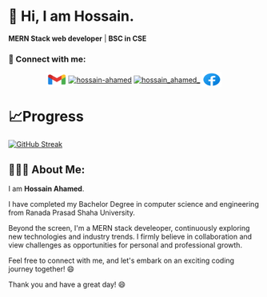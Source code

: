 # 👋 Hi, I am Hossain.
**MERN Stack web developer** | **BSC in CSE**

<h3 align="left">👀 Connect with me:</h3>
<p align="center">
<a href="mailto:contact.hossainahamed@gmail.com" target="_blank"><img align="center" src="images/gmail.svg" alt="hossain-ahamed" height="30" width="40" /></a>
<a href="https://linkedin.com/in/hossain-ahamed" target="_blank"><img align="center" src="https://raw.githubusercontent.com/rahuldkjain/github-profile-readme-generator/master/src/images/icons/Social/linked-in-alt.svg" alt="hossain-ahamed" height="30" width="40" /></a> 
<a href="https://twitter.com/hossain_ahamed_" target="_blank"><img align="center" src="https://raw.githubusercontent.com/rahuldkjain/github-profile-readme-generator/master/src/images/icons/Social/twitter.svg" alt="hossain_ahamed_" height="30" width="40" /></a>
<a href="https://facebook.com/hossain.ahamed.001/" target="blank"><img align="center" src="images/facebook.svg" alt="hossain-ahamed" height="30" width="40" /></a>

</p>
<!--
<h3 align="left">📚 Languages and Tools:</h3>
<p align="center">
 <p align="center">
  <a href="https://github.com/Hossain-Ahamed/Hossain-Ahamed?tab=readme-ov-file#-hi-im-hossain">
    <img src="https://skillicons.dev/icons?i=git,react,express,nodejs,mongodb,git,html,css,tailwind,sass,materialui,js,ts,c,cpp,java,python" />
  </a>
</p>
</p>
-->

 

# 📈Progress

[![GitHub Streak](https://github-readme-streak-stats.herokuapp.com?user=Hossain-Ahamed&theme=blueberry&hide_border=true&date_format=M%20j%5B%2C%20Y%5D&card_width=1000)](https://git.io/streak-stats)
<!--
# 📝Profile Summary

![](http://github-profile-summary-cards.vercel.app/api/cards/stats?username=Hossain-Ahamed&theme=blueberry) ![](http://github-profile-summary-cards.vercel.app/api/cards/productive-time?username=Hossain-Ahamed&theme=blueberry&utcOffset=8)

![](http://github-profile-summary-cards.vercel.app/api/cards/profile-details?username=Hossain-Ahamed&theme=blueberry)
-->

## 👨🏼‍💻 About Me:

I am **Hossain Ahamed**.

I have completed my Bachelor Degree in computer science and engineering from Ranada Prasad Shaha University. 

Beyond the screen, I'm a MERN stack develeoper, continuously exploring new technologies and industry trends. I firmly believe in collaboration and view challenges as opportunities for personal and professional growth. 

Feel free to connect with me, and let's embark on an exciting coding journey together! 😄

Thank you and have a great day! 😄
